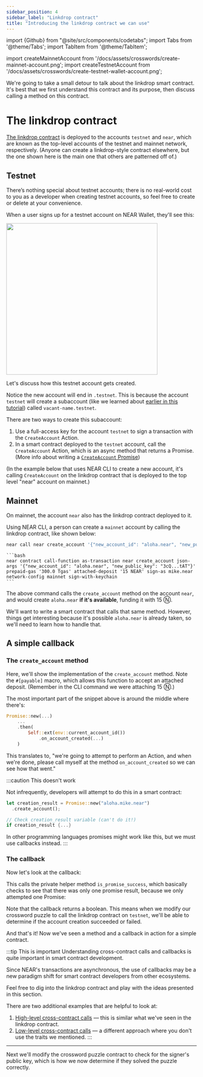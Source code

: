 ```yaml
---
sidebar_position: 4
sidebar_label: "Linkdrop contract"
title: "Introducing the linkdrop contract we can use"
---
```

import {Github} from "@site/src/components/codetabs";
import Tabs from '@theme/Tabs';
import TabItem from '@theme/TabItem';

import createMainnetAccount from '/docs/assets/crosswords/create-mainnet-account.png';
import createTestnetAccount from '/docs/assets/crosswords/create-testnet-wallet-account.png';

We're going to take a small detour to talk about the linkdrop smart contract.  It's best that we first understand this contract and its purpose, then discuss calling a method on this contract.

# The linkdrop contract

[The linkdrop contract](https://github.com/near/near-linkdrop) is deployed to the accounts `testnet` and `near`, which are known as the top-level accounts of the testnet and mainnet network, respectively. (Anyone can create a linkdrop-style contract elsewhere, but the one shown here is the main one that others are patterned off of.)

## Testnet

There’s nothing special about testnet accounts; there is no real-world cost to you as a developer when creating testnet accounts, so feel free to create or delete at your convenience.

When a user signs up for a testnet account on NEAR Wallet, they'll see this:

<img src={createTestnetAccount} width="400" />

Let's discuss how this testnet account gets created.

Notice the new account will end in `.testnet`. This is because the account `testnet` will create a subaccount (like we learned about [earlier in this tutorial](../01-basics/02-add-functions-call.md#create-a-subaccount)) called `vacant-name.testnet`.

There are two ways to create this subaccount:

1. Use a full-access key for the account `testnet` to sign a transaction with the `CreateAccount` Action.
2. In a smart contract deployed to the `testnet` account, call the `CreateAccount` Action, which is an async method that returns a Promise. (More info about writing a [`CreateAccount` Promise](../../../smart-contracts/anatomy/actions.md#create-a-sub-account))

(In the example below that uses NEAR CLI to create a new account, it's calling `CreateAccount` on the linkdrop contract that is deployed to the top level "near" account on mainnet.)


## Mainnet

On mainnet, the account `near` also has the linkdrop contract deployed to it.

Using NEAR CLI, a person can create a `mainnet` account by calling the linkdrop contract, like shown below:

<Tabs groupId="cli-tabs">
  <TabItem value="short" label="Short">

  ```bash
  near call near create_account '{"new_account_id": "aloha.near", "new_public_key": "3cQ...tAT"}' --gas 300000000000000 --deposit 15 --accountId mike.near --networkId mainnet
  ```
  </TabItem>

  <TabItem value="full" label="Full">

    ```bash
    near contract call-function as-transaction near create_account json-args '{"new_account_id": "aloha.near", "new_public_key": "3cQ...tAT"}' prepaid-gas '300.0 Tgas' attached-deposit '15 NEAR' sign-as mike.near network-config mainnet sign-with-keychain
    ```
  </TabItem>
</Tabs>

The above command calls the `create_account` method on the account `near`, and would create `aloha.near` **if it's available**, funding it with 15 Ⓝ.

We'll want to write a smart contract that calls that same method. However, things get interesting because it's possible `aloha.near` is already taken, so we'll need to learn how to handle that.

## A simple callback

### The `create_account` method

Here, we'll show the implementation of the `create_account` method. Note the `#[payable]` macro, which allows this function to accept an attached deposit. (Remember in the CLI command we were attaching 15 Ⓝ.)

<Github language="rust" start="128" end="152" url="https://github.com/near/near-linkdrop/blob/master/src/lib.rs" />

The most important part of the snippet above is around the middle where there's:

```rust
Promise::new(...)
    ...
    .then(
        Self::ext(env::current_account_id())
            .on_account_created(...)
    )
```

This translates to, "we're going to attempt to perform an Action, and when we're done, please call myself at the method `on_account_created` so we can see how that went."

:::caution This doesn't work

Not infrequently, developers will attempt to do this in a smart contract:

```rust
let creation_result = Promise::new("aloha.mike.near")
  .create_account();

// Check creation_result variable (can't do it!)
if creation_result {...}

```

In other programming languages promises might work like this, but we must use callbacks instead.
:::

### The callback

Now let's look at the callback:

<Github language="rust" start="199" end="212" url="https://github.com/near/near-linkdrop/blob/master/src/lib.rs" />

This calls the private helper method `is_promise_success`, which basically checks to see that there was only one promise result, because we only attempted one Promise:

<Github language="rust" start="35" end="45" url="https://github.com/near/near-linkdrop/blob/master/src/lib.rs" />

Note that the callback returns a boolean. This means when we modify our crossword puzzle to call the linkdrop contract on `testnet`, we'll be able to determine if the account creation succeeded or failed.

And that's it! Now we've seen a method and a callback in action for a simple contract.

:::tip This is important
Understanding cross-contract calls and callbacks is quite important in smart contract development.

Since NEAR's transactions are asynchronous, the use of callbacks may be a new paradigm shift for smart contract developers from other ecosystems.

Feel free to dig into the linkdrop contract and play with the ideas presented in this section.

There are two additional examples that are helpful to look at:
1. [High-level cross-contract calls](https://github.com/near/near-sdk-rs/blob/master/examples/cross-contract-calls/high-level/src/lib.rs) — this is similar what we've seen in the linkdrop contract.
2. [Low-level cross-contract calls](https://github.com/near/near-sdk-rs/blob/master/examples/cross-contract-calls/low-level/src/lib.rs) — a different approach where you don't use the traits we mentioned.
:::

---

Next we'll modify the crossword puzzle contract to check for the signer's public key, which is how we now determine if they solved the puzzle correctly.
